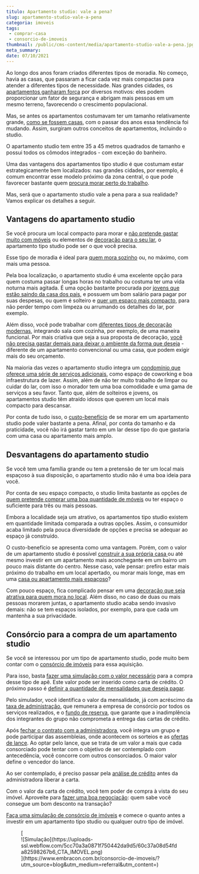```yaml
---
titulo: Apartamento studio: vale a pena?
slug: apartamento-studio-vale-a-pena
categoria: imoveis
tags:
 - comprar-casa
 - consorcio-de-imoveis
thumbnail: /public/cms-content/media/apartamento-studio-vale-a-pena.jpg
meta_summary: 
date: 07/10/2021
---
```

Ao longo dos anos foram criados diferentes tipos de moradia. No começo, havia as casas, que passaram a ficar cada vez mais compactas para atender a diferentes tipos de necessidade. Nas grandes cidades, os [apartamentos ganharam força](https://www.embracon.com.br/blog/como-escolher-o-tamanho-ideal-de-apartamento) por diversos motivos: eles podem proporcionar um fator de segurança e abrigam mais pessoas em um mesmo terreno, favorecendo o crescimento populacional.

Mas, se antes os apartamentos costumavam ter um tamanho relativamente grande, [como se fossem casas](https://www.embracon.com.br/blog/casa-ou-apartamento-qual-a-melhor-escolha-para-voce), com o passar dos anos essa tendência foi mudando. Assim, surgiram outros conceitos de apartamentos, incluindo o studio.

O apartamento studio tem entre 35 a 45 metros quadrados de tamanho e possui todos os cômodos integrados - com exceção do banheiro.

Uma das vantagens dos apartamentos tipo studio é que costumam estar estrategicamente bem localizados: nas grandes cidades, por exemplo, é comum encontrar esse modelo próximo da zona central, o que pode favorecer bastante quem [procura morar perto do trabalho](https://www.embracon.com.br/blog/8-motivos-para-voce-morar-perto-do-trabalho).

Mas, será que o apartamento studio vale a pena para a sua realidade? Vamos explicar os detalhes a seguir.

Vantagens do apartamento studio 
--------------------------------

Se você procura um local compacto para morar e [não pretende gastar muito com móveis](https://www.embracon.com.br/blog/10-importantes-dicas-para-economizar-nas-compras-de-casa) ou elementos de [decoração para o seu lar](https://www.embracon.com.br/blog/consorcio-de-servicos-para-reformas-e-decoracao), o apartamento tipo studio pode ser o que você precisa.

Esse tipo de moradia é ideal para [quem mora sozinho](https://www.embracon.com.br/blog/guia-para-quem-vai-morar-sozinho-organizacao-financeira) ou, no máximo, com mais uma pessoa.

Pela boa localização, o apartamento studio é uma excelente opção para quem costuma passar longas horas no trabalho ou costuma ter uma vida noturna mais agitada. É uma opção bastante procurada por [jovens que estão saindo da casa dos pais](https://www.embracon.com.br/blog/o-que-comprar-na-hora-de-morar-sozinho), e possuem um bom salário para pagar por suas despesas, ou quem é solteiro e [quer um espaço mais compacto](https://www.embracon.com.br/blog/o-que-e-apartamento-loft), para não perder tempo com limpeza ou arrumando os detalhes do lar, por exemplo.

Além disso, você pode trabalhar com [diferentes tipos de decoração modernas](https://www.embracon.com.br/blog/dicas-para-economizar-na-hora-de-decorar-sua-casa), integrando sala com cozinha, por exemplo, de uma maneira funcional. Por mais criativa que seja a sua proposta de decoração, [você não precisa gastar demais para deixar o ambiente da forma que deseja](https://www.embracon.com.br/blog/o-que-e-apartamento-loft) - diferente de um apartamento convencional ou uma casa, que podem exigir mais do seu orçamento.

Na maioria das vezes o apartamento studio integra um [condomínio que oferece uma série de serviços adicionais](https://www.embracon.com.br/blog/condominio-clube-vale-a-pena), como espaço de coworking e boa infraestrutura de lazer. Assim, além de não ter muito trabalho de limpar ou cuidar do lar, com isso o morador tem uma boa comodidade e uma gama de serviços a seu favor. Tanto que, além de solteiros e jovens, os apartamentos studio têm atraído idosos que querem um local mais compacto para descansar.

Por conta de tudo isso, o [custo-benefício](https://www.embracon.com.br/blog/melhores-cidades-para-viver-com-valores-de-metro-quadrado) de se morar em um apartamento studio pode valer bastante a pena. Afinal, por conta do tamanho e da praticidade, você não irá gastar tanto em um lar desse tipo do que gastaria com uma casa ou apartamento mais amplo.

Desvantagens do apartamento studio 
-----------------------------------

Se você tem uma família grande ou tem a pretensão de ter um local mais espaçoso à sua disposição, o apartamento studio não é uma boa ideia para você.

Por conta de seu espaço compacto, o studio limita bastante as opções de [quem pretende comprar uma boa quantidade de móveis](https://www.embracon.com.br/blog/descubra-quais-foram-os-eletrodomesticos-queridinhos-da-quarentena) ou ter espaço o suficiente para três ou mais pessoas.

Embora a localidade seja um atrativo, os apartamentos tipo studio existem em quantidade limitada comparada a outras opções. Assim, o consumidor acaba limitado pela pouca diversidade de opções e precisa se adequar ao espaço já construído.

O custo-benefício se apresenta como uma vantagem. Porém, com o valor de um apartamento studio é possível [construir a sua própria casa ](https://www.embracon.com.br/blog/como-construir-a-casa-dos-sonhos-guia-completo)ou até mesmo investir em um apartamento mais aconchegante em um bairro um pouco mais distante do centro. Nesse caso, vale pensar: prefiro estar mais próximo do trabalho em um local apertado, ou morar mais longe, mas em uma [casa ou apartamento mais espaçoso](https://www.embracon.com.br/blog/vai-construir-uma-casa-descubra-quanto-vai-custar)?

Com pouco espaço, fica complicado pensar em uma [decoração que seja atrativa para quem mora no local](https://www.embracon.com.br/blog/guia-completo-de-como-reformar-a-sua-casa-inteira-com-o-consorcio). Além disso, no caso de duas ou mais pessoas morarem juntas, o apartamento studio acaba sendo invasivo demais: não se tem espaços isolados, por exemplo, para que cada um mantenha a sua privacidade.

Consórcio para a compra de um apartamento studio 
-------------------------------------------------

Se você se interessou por um tipo de apartamento studio, pode muito bem contar com o [consórcio de imóveis](https://www.embracon.com.br/blog/15-duvidas-sobre-consorcio-de-imoveis) para essa aquisição.

Para isso, basta [fazer uma simulação com o valor necessário](https://www.embracon.com.br/blog/simulacao-de-consorcio) para a compra desse tipo de apê. Este valor pode ser inserido como carta de crédito. O próximo passo é [definir a quantidade de mensalidades que deseja pagar](https://www.embracon.com.br/blog/11-coisas-que-voce-precisa-saber-sobre-a-parcela-do-consorcio).

Pelo simulador, você identifica o valor da mensalidade, já com acréscimo da [taxa de administração](https://www.embracon.com.br/blog/como-funciona-a-taxa-de-administracao-de-um-consorcio), que remunera a empresa de consórcio por todos os serviços realizados, e o [fundo de reserva](https://www.embracon.com.br/blog/entenda-como-funciona-a-devolucao-do-fundo-de-reserva), que garante que a inadimplência dos integrantes do grupo não comprometa a entrega das cartas de crédito.

Após [fechar o contrato com a administradora](https://www.embracon.com.br/blog/saiba-o-que-avaliar-antes-de-assinar-um-contrato-de-consorcio), você integra um grupo e pode participar das assembleias, onde acontecem os sorteios e as [ofertas de lance](https://www.embracon.com.br/blog/como-fazer-oferta-de-lance-em-consorcio). Ao optar pelo lance, que se trata de um valor a mais que cada consorciado pode tentar com o objetivo de ser contemplado com antecedência, você concorre com outros consorciados. O maior valor define o vencedor do lance.

Ao ser contemplado, é preciso passar pela [análise de crédito](https://www.embracon.com.br/blog/como-funciona-a-analise-de-credito-no-consorcio) antes da administradora liberar a carta.

Com o valor da carta de crédito, você tem poder de compra à vista do seu imóvel. Aproveite para [fazer uma boa negociação](https://www.embracon.com.br/blog/4-dicas-para-conseguir-uma-boa-negociacao-na-hora-de-adquirir-o-seu-bem): quem sabe você consegue um bom desconto na transação?

[Faça uma simulação de consórcio de imóveis](https://www.embracon.com.br/consorcio-de-imoveis) e comece o quanto antes a investir em um apartamento tipo studio ou qualquer outro tipo de imóvel.

<figure class="w-richtext-figure-type-image w-richtext-align-center">[<div>![Simulação](https://uploads-ssl.webflow.com/5cc70a3a0871f750442da9d5/60c37a08d54fda82598267b6_CTA_IMOVEL.png)</div>](https://www.embracon.com.br/consorcio-de-imoveis/?utm_source=blog&utm_medium=referral&utm_content=)</figure>
